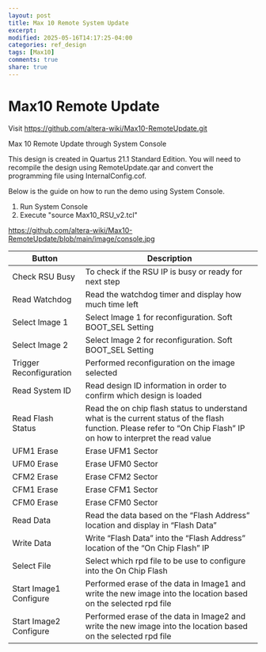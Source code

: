 ```yaml
---
layout: post
title: Max 10 Remote System Update
excerpt:
modified: 2025-05-16T14:17:25-04:00
categories: ref_design
tags: [Max10]
comments: true
share: true
---
```


# Max10 Remote Update

Visit https://github.com/altera-wiki/Max10-RemoteUpdate.git

 Max 10 Remote Update through System Console

This design is created in Quartus 21.1 Standard Edition. You will need to recompile the design using RemoteUpdate.qar and convert the programming file using InternalConfig.cof.

Below is the guide on how to run the demo using System Console.
1. Run System Console
2. Execute "source Max10_RSU_v2.tcl"

https://github.com/altera-wiki/Max10-RemoteUpdate/blob/main/image/console.jpg

| Button                  | Description                                                                                                                                                           |
| ----------------------- | --------------------------------------------------------------------------------------------------------------------------------------------------------------------- |
| Check RSU Busy          | To check if the RSU IP is busy or ready for next step                                                                                                                 |
| Read Watchdog           | Read the watchdog timer and display how much time left                                                                                                                |
| Select Image 1          | Select Image 1 for reconfiguration. Soft BOOT_SEL Setting                                                                                                             |
| Select Image 2          | Select Image 2 for reconfiguration. Soft BOOT_SEL Setting                                                                                                             |
| Trigger Reconfiguration | Performed reconfiguration on the image selected                                                                                                                       |
| Read System ID          | Read design ID information in order to confirm which design is loaded                                                                                                 |
| Read Flash Status       | Read the on chip flash status to understand what is the current status of the flash function. Please refer to “On Chip Flash” IP on how to interpret the read value   |
| UFM1 Erase              | Erase UFM1 Sector                                                                                                                                                     |
| UFM0 Erase              | Erase UFM0 Sector                                                                                                                                                     |
| CFM2 Erase              | Erase CFM2 Sector                                                                                                                                                     |
| CFM1 Erase              | Erase CFM1 Sector                                                                                                                                                     |
| CFM0 Erase              | Erase CFM0 Sector                                                                                                                                                     |
| Read Data               | Read the data based on the “Flash Address” location and display in “Flash Data”                                                                                       |
| Write Data              | Write “Flash Data” into the “Flash Address” location of the “On Chip Flash” IP                                                                                        |
| Select File             | Select which rpd file to be use to configure into the On Chip Flash                                                                                                   |
| Start Image1 Configure  | Performed erase of the data in Image1 and write the new image into the location based on the selected rpd file                                                        |
| Start Image2 Configure  | Performed erase of the data in Image2 and write the new image into the location based on the selected rpd file                                                        |
